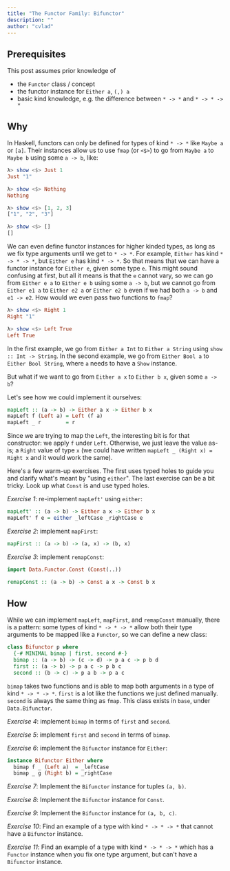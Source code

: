 ```yaml
---
title: "The Functor Family: Bifunctor"
description: ""
author: "cvlad"
---
```


## Prerequisites

This post assumes prior knowledge of
- the `Functor` class / concept
- the functor instance for `Either a`, `(,) a`
- basic kind knowledge, e.g. the difference between `* -> *` and `* -> * -> *`

## Why

In Haskell, functors can only be defined for types of kind `* -> *` like
`Maybe a` or `[a]`. Their instances allow us to use `fmap` (or `<$>`) to go from
`Maybe a` to `Maybe b` using some `a -> b`, like:
```haskell
λ> show <$> Just 1
Just "1"

λ> show <$> Nothing
Nothing

λ> show <$> [1, 2, 3]
["1", "2", "3"]

λ> show <$> []
[]
```

We can even define functor instances for higher kinded types, as long as we fix
type arguments until we get to `* -> *`. For example, `Either` has kind
`* -> * -> *`, but `Either e` has kind `* -> *`. So that means that we can have
a functor instance for `Either e`, given some type `e`. This might sound
confusing at first, but all it means is that the `e` cannot vary, so we can go
from `Either e a` to `Either e b` using some `a -> b`, but we cannot go from
`Either e1 a` to `Either e2 a` or `Either e2 b` even if we had both `a -> b` and
`e1 -> e2`. How would we even pass two functions to `fmap`?

```haskell
λ> show <$> Right 1
Right "1"

λ> show <$> Left True
Left True
```

In the first example, we go from `Either a Int` to `Either a String` using `show
:: Int -> String`. In the second example, we go from `Either Bool a` to `Either
Bool String`, where `a` needs to have a `Show` instance.

But what if we want to go from `Either a x` to `Either b x`, given some
`a -> b`?

Let's see how we could implement it ourselves:
```haskell
mapLeft :: (a -> b) -> Either a x -> Either b x
mapLeft f (Left a) = Left (f a)
mapLeft _ r        = r
```

Since we are trying to map the `Left`, the interesting bit is for that
constructor: we apply `f` under `Left`. Otherwise, we just leave the value
as-is; a `Right` value of type `x` (we could have written `mapLeft _ (Right x) =
Right x` and it would work the same).

Here's a few warm-up exercises. The first uses typed holes to guide you and
clarify what's meant by "using `either`". The last exercise can be a bit tricky.
Look up what `Const` is and use typed holes.

*Exercise 1*: re-implement `mapLeft'` using `either`:
```haskell
mapLeft' :: (a -> b) -> Either a x -> Either b x
mapLeft' f e = either _leftCase _rightCase e
```

*Exercise 2*: implement `mapFirst`:
```haskell
mapFirst :: (a -> b) -> (a, x) -> (b, x)
```

*Exercise 3*: implement `remapConst`:
```haskell
import Data.Functor.Const (Const(..))

remapConst :: (a -> b) -> Const a x -> Const b x
```

## How

While we can implement `mapLeft`, `mapFirst`, and `remapConst` manually, there
is a pattern: some types of kind `* -> * -> *` allow both their type arguments
to be mapped like a `Functor`, so we can define a new class:

```haskell
class Bifunctor p where
  {-# MINIMAL bimap | first, second #-}
  bimap :: (a -> b) -> (c -> d) -> p a c -> p b d
  first :: (a -> b) -> p a c -> p b c
  second :: (b -> c) -> p a b -> p a c
```

`bimap` takes two functions and is able to map both arguments in a type of kind
`* -> * -> *`. `first` is a lot like the functions we just defined manually.
`second` is always the same thing as `fmap`.  This class exists in `base`, under
`Data.Bifunctor`.

*Exercise 4*: implement `bimap` in terms of `first` and `second`.

*Exercise 5*: implement `first` and `second` in terms of `bimap`.

*Exercise 6*: implement the `Bifunctor` instance for `Either`:
```haskell
instance Bifunctor Either where
  bimap f _ (Left a)  = _leftCase
  bimap _ g (Right b) = _rightCase
```

*Exercise 7*: Implement the `Bifunctor` instance for tuples `(a, b)`.

*Exercise 8*: Implement the `Bifunctor` instance for `Const`.

*Exercise 9*: Implement the `Bifunctor` instance for `(a, b, c)`.

*Exercise 10*: Find an example of a type with kind `* -> * -> *` that cannot
have a `Bifunctor` instance.

*Exercise 11*: Find an example of a type with kind `* -> * -> *` which has a
`Functor` instance when you fix one type argument, but can't have a
`Bifunctor` instance.
